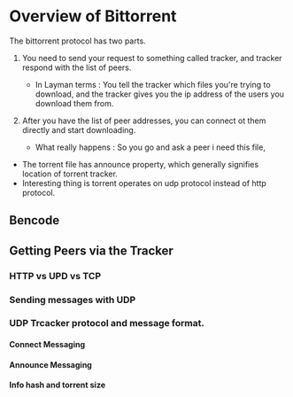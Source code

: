 # Overview of Bittorrent

The bittorrent protocol has two parts.

 1. You need to send your request to something called tracker, and tracker respond with the list of peers.  
    * In Layman terms : You tell the tracker which files you're trying to download, and the tracker gives you the ip address of the users you download them from.

 1. After you have the list of peer addresses, you can connect ot them directly and start downloading. 
    * What really happens : So you go and ask a peer i need this file, 


- The torrent file has announce property, which generally signifies location of torrent tracker.
- Interesting thing is torrent operates on udp protocol instead of http protocol.

## Bencode 

## Getting Peers via the Tracker

### HTTP vs UPD vs TCP

### Sending messages with UDP

### UDP Trcacker protocol and message format.

#### Connect Messaging

#### Announce Messaging

#### Info hash and torrent size

